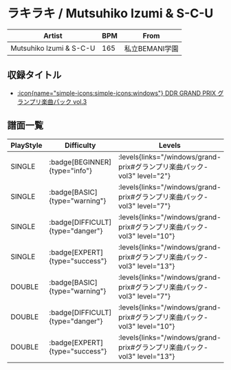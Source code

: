 # ラキラキ / Mutsuhiko Izumi & S-C-U

|Artist|BPM|From|
|------|---|----|
|Mutsuhiko Izumi & S-C-U|165|私立BEMANI学園|

## 収録タイトル

- [:icon{name="simple-icons:simple-icons:windows"} DDR GRAND PRIX グランプリ楽曲パック vol.3](/windows/grand-prix#グランプリ楽曲パック-vol3)

## 譜面一覧

|PlayStyle|Difficulty|Levels|Notes|Movie|
|---------|----------|------|-----|-----|
|SINGLE| :badge[BEGINNER]{type="info"}| :levels{links="/windows/grand-prix#グランプリ楽曲パック-vol3" level="2"}|73/5||
|SINGLE| :badge[BASIC]{type="warning"}| :levels{links="/windows/grand-prix#グランプリ楽曲パック-vol3" level="7"}|241/12||
|SINGLE| :badge[DIFFICULT]{type="danger"}| :levels{links="/windows/grand-prix#グランプリ楽曲パック-vol3" level="10"}|331/14||
|SINGLE| :badge[EXPERT]{type="success"}| :levels{links="/windows/grand-prix#グランプリ楽曲パック-vol3" level="13"}|422/26||
|DOUBLE| :badge[BASIC]{type="warning"}| :levels{links="/windows/grand-prix#グランプリ楽曲パック-vol3" level="7"}|241/12||
|DOUBLE| :badge[DIFFICULT]{type="danger"}| :levels{links="/windows/grand-prix#グランプリ楽曲パック-vol3" level="10"}|322/14||
|DOUBLE| :badge[EXPERT]{type="success"}| :levels{links="/windows/grand-prix#グランプリ楽曲パック-vol3" level="13"}|399/39||
